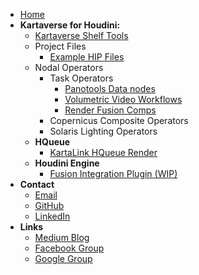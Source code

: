 <!-- docs/_sidebar.md -->
- [Home](/)
- **Kartaverse for Houdini:**
  - [Kartaverse Shelf Tools](shelf)
  - Project Files
    - [Example HIP Files](examples)
  - Nodal Operators
    - Task Operators
      - [Panotools Data nodes](panotools)
      - [Volumetric Video Workflows](https://docs.google.com/document/d/17xXudeghGhvfofffoqLhYmcvgnS-_eP0A1KOwWJPjxg/edit?usp=sharing)
      - [Render Fusion Comps](https://docs.google.com/document/d/1l9L-LhCxTobZmRlinu3oKUM61EuqtZJmcf_Tv1VG-8Q/edit?usp=sharing)
    - Copernicus Composite Operators
    - Solaris Lighting Operators
  - **HQueue**
    - [KartaLink HQueue Render](hqueue.md)
  - **Houdini Engine**
    - [Fusion Integration Plugin (WIP)](https://docs.google.com/document/d/1OeCB50wf7IWj1YgOcdjvOmVEvhQEbuRZ2nxY2Bvqtqk/edit#heading=h.vjxsmunesu05)
- **Contact**
  - [Email](mailto:andrew@andrewhazelden.com)
  - [GitHub](https://github.com/AndrewHazelden)
  - [LinkedIn](https://www.linkedin.com/in/andrewhazelden/)
- **Links**
  - [Medium Blog](https://medium.com/@andrewhazelden)
  - [Facebook Group](https://www.facebook.com/groups/kartavr)
  - [Google Group](https://groups.google.com/g/kartaverse/)
